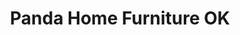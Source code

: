 ---
title: "Panda Home Furniture OK"
url: /broken-arrow/panda-home-furniture-ok/
shop: furniture
---